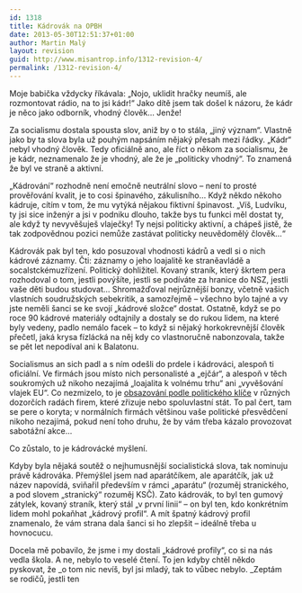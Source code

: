 ```yaml
---
id: 1318
title: Kádrovák na OPBH
date: 2013-05-30T12:51:37+01:00
author: Martin Malý
layout: revision
guid: http://www.misantrop.info/1312-revision-4/
permalink: /1312-revision-4/
---
```

Moje babička vždycky říkávala: &#8222;Nojo, uklidit hračky neumíš, ale rozmontovat rádio, na to jsi kádr!&#8220; Jako dítě jsem tak došel k názoru, že kádr je něco jako odborník, vhodný člověk&#8230; Jenže!

<!--more-->

Za socialismu dostala spousta slov, aniž by o to stála, &#8222;jiný význam&#8220;. Vlastně jako by ta slova byla už pouhým napsáním nějaký přesah mezi řádky. &#8222;Kádr&#8220; nebyl vhodný člověk. Tedy oficiálně ano, ale říct o někom za socialismu, že je kádr, neznamenalo že je vhodný, ale že je &#8222;politicky vhodný&#8220;. To znamená že byl ve straně a aktivní.

&#8222;Kádrování&#8220; rozhodně není emočně neutrální slovo &#8211; není to prosté prověřování kvalit, je to cosi špinavého, zákulisního&#8230; Když někdo někoho kádruje, cítím v tom, že mu vytýká nějakou fiktivní špinavost. &#8222;Víš, Ludvíku, ty jsi sice inženýr a jsi v podniku dlouho, takže bys tu funkci měl dostat ty, ale když ty nevyvěšuješ vlaječky! Ty nejsi politicky aktivní, a chápeš jistě, že tak zodpovědnou pozici nemůže zastávat politicky neuvědomělý člověk&#8230;&#8220;

Kádrovák pak byl ten, kdo posuzoval vhodnosti kádrů a vedl si o nich kádrové záznamy. Čti: záznamy o jeho loajalitě ke straněavládě a socalstckémuzřízení. Politický dohližitel. Kovaný straník, který škrtem pera rozhodoval o tom, jestli povýšíte, jestli se podíváte za hranice do NSZ, jestli vaše děti budou studovat&#8230; Shromažďoval nejrůznější bonzy, včetně vašich vlastních soudružských sebekritik, a samozřejmě &#8211; všechno bylo tajné a vy jste neměli šanci se ke svojí &#8222;kádrové složce&#8220; dostat. Ostatně, když se po roce 90 kádrové materiály odtajnily a dostaly se do rukou lidem, na které byly vedeny, padlo nemálo facek &#8211; to když si nějaký horkokrevnější člověk přečetl, jaká krysa fízlácká na něj kdy co vlastnoručně nabonzovala, takže se pět let nepodíval ani k Balatonu.

Socialismus an sich padl a s ním odešli do prdele i kádrováci, alespoň ti oficiální. Ve firmách jsou místo nich personalisté a &#8222;ejčár&#8220;, a alespoň v těch soukromých už nikoho nezajímá &#8222;loajalita k volnému trhu&#8220; ani &#8222;vyvěšování vlajek EU&#8220;. Co nezmizelo, to je [obsazování podle politického klíče](http://zpravy.ihned.cz/cesko/c1-59915980-dozorci-rady-politici-cssd-kscm-ods-koalice-krajske-firmy) v různých dozorčích radách firem, které zřizuje nebo spoluvlastní stát. To pal čert, tam se pere o koryta; v normálních firmách většinou vaše politické přesvědčení nikoho nezajímá, pokud není toho druhu, že by vám třeba kázalo provozovat sabotážní akce&#8230;

Co zůstalo, to je kádrovácké myšlení.

Kdyby byla nějaká soutěž o nejhumusnější socialistická slova, tak nominuju právě kádrováka. Přemýšlel jsem nad aparátčíkem, ale aparátčík, jak už název napovídá, sviňařil především v rámci &#8222;aparátu&#8220; (rozuměj stranického, a pod slovem &#8222;stranický&#8220; rozuměj KSČ). Zato kádrovák, to byl ten gumový zátylek, kovaný straník, který stál &#8222;v první linii&#8220; &#8211; on byl ten, kdo konkrétním lidem mohl pokaňhat &#8222;kádrový profil&#8220;. A mít špatný kádrový profil znamenalo, že vám strana dala šanci si ho zlepšit &#8211; ideálně třeba u hovnocucu.

Docela mě pobavilo, že jsme i my dostali &#8222;kádrové profily&#8220;, co si na nás vedla škola. A ne, nebylo to veselé čtení. To jen kdyby chtěl někdo pyskovat, že _o tom nic nevíš, byl jsi mladý, tak to vůbec nebylo. _Zeptám se rodičů, jestli ten